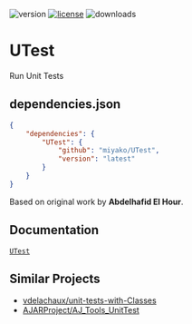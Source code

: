 ![version](https://img.shields.io/badge/version-20%20R6%2B-E23089)
[![license](https://img.shields.io/github/license/miyako/UTest)](LICENSE)
![downloads](https://img.shields.io/github/downloads/miyako/UTest/total)

# UTest

Run Unit Tests

## dependencies.json

```json
{
	"dependencies": {
		"UTest": {
			"github": "miyako/UTest",
			"version": "latest"
		}
	}
}
```

Based on original work by **Abdelhafid El Hour**.

## Documentation

[`UTest`](https://github.com/miyako/unit-test/blob/main/UTest/Documentation/Classes/UTest.md)

## Similar Projects

* [vdelachaux/unit-tests-with-Classes](https://github.com/vdelachaux/unit-tests-with-Classes)
* [AJARProject/AJ_Tools_UnitTest](https://github.com/AJARProject/AJ_Tools_UnitTest)
